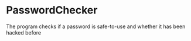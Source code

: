 # PasswordChecker
The program checks if a password is safe-to-use and whether it has been hacked before

